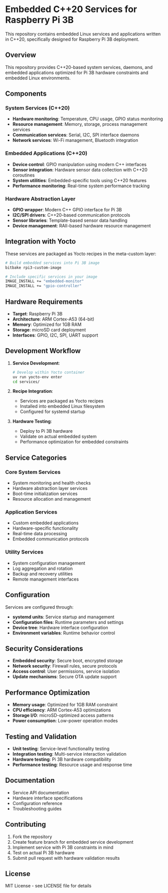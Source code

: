 # Embedded C++20 Services for Raspberry Pi 3B

This repository contains embedded Linux services and applications written in C++20, specifically designed for Raspberry Pi 3B deployment.

## Overview

This repository provides C++20-based system services, daemons, and embedded applications optimized for Pi 3B hardware constraints and embedded Linux environments.

## Components

### System Services (C++20)
- **Hardware monitoring**: Temperature, CPU usage, GPIO status monitoring
- **Resource management**: Memory, storage, process management services
- **Communication services**: Serial, I2C, SPI interface daemons
- **Network services**: Wi-Fi management, Bluetooth integration

### Embedded Applications (C++20)
- **Device control**: GPIO manipulation using modern C++ interfaces
- **Sensor integration**: Hardware sensor data collection with C++20 coroutines
- **System utilities**: Embedded-specific tools using C++20 features
- **Performance monitoring**: Real-time system performance tracking

### Hardware Abstraction Layer
- **GPIO wrapper**: Modern C++ GPIO interface for Pi 3B
- **I2C/SPI drivers**: C++20-based communication protocols
- **Sensor libraries**: Template-based sensor data handling
- **Device management**: RAII-based hardware resource management

## Integration with Yocto

These services are packaged as Yocto recipes in the meta-custom layer:

```bash
# Build embedded services into Pi 3B image
bitbake rpi3-custom-image

# Include specific services in your image
IMAGE_INSTALL += "embedded-monitor"
IMAGE_INSTALL += "gpio-controller"
```

## Hardware Requirements

- **Target**: Raspberry Pi 3B
- **Architecture**: ARM Cortex-A53 (64-bit)
- **Memory**: Optimized for 1GB RAM
- **Storage**: microSD card deployment
- **Interfaces**: GPIO, I2C, SPI, UART support

## Development Workflow

1. **Service Development**:
   ```bash
   # Develop within Yocto container
   uv run yocto-env enter
   cd services/
   ```

2. **Recipe Integration**:
   - Services are packaged as Yocto recipes
   - Installed into embedded Linux filesystem
   - Configured for systemd startup

3. **Hardware Testing**:
   - Deploy to Pi 3B hardware
   - Validate on actual embedded system
   - Performance optimization for embedded constraints

## Service Categories

### Core System Services
- System monitoring and health checks
- Hardware abstraction layer services
- Boot-time initialization services
- Resource allocation and management

### Application Services
- Custom embedded applications
- Hardware-specific functionality
- Real-time data processing
- Embedded communication protocols

### Utility Services
- System configuration management
- Log aggregation and rotation
- Backup and recovery utilities
- Remote management interfaces

## Configuration

Services are configured through:
- **systemd units**: Service startup and management
- **Configuration files**: Runtime parameters and settings
- **Device tree**: Hardware interface configuration
- **Environment variables**: Runtime behavior control

## Security Considerations

- **Embedded security**: Secure boot, encrypted storage
- **Network security**: Firewall rules, secure protocols
- **Access control**: User permissions, service isolation
- **Update mechanisms**: Secure OTA update support

## Performance Optimization

- **Memory usage**: Optimized for 1GB RAM constraint
- **CPU efficiency**: ARM Cortex-A53 optimizations
- **Storage I/O**: microSD-optimized access patterns
- **Power consumption**: Low-power operation modes

## Testing and Validation

- **Unit testing**: Service-level functionality testing
- **Integration testing**: Multi-service interaction validation
- **Hardware testing**: Pi 3B hardware compatibility
- **Performance testing**: Resource usage and response time

## Documentation

- Service API documentation
- Hardware interface specifications
- Configuration reference
- Troubleshooting guides

## Contributing

1. Fork the repository
2. Create feature branch for embedded service development
3. Implement service with Pi 3B constraints in mind
4. Test on actual Pi 3B hardware
5. Submit pull request with hardware validation results

## License

MIT License - see LICENSE file for details